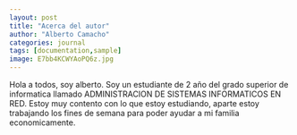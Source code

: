```yaml
---
layout: post
title: "Acerca del autor"
author: "Alberto Camacho"
categories: journal
tags: [documentation,sample]
image: E7bb4KCWYAoPQ6z.jpg
---
```


Hola a todos, soy alberto. Soy un estudiante de 2 año del grado superior de informatica llamado ADMINISTRACION DE SISTEMAS INFORMATICOS EN RED. Estoy muy contento con lo que estoy estudiando, aparte estoy trabajando los fines de semana para poder ayudar a mi familia economicamente.


